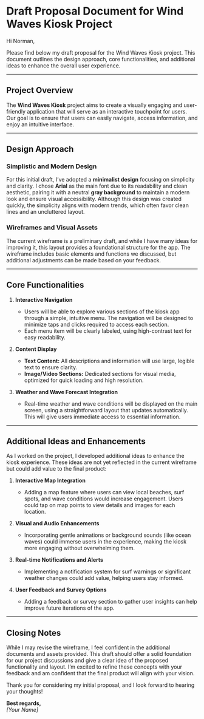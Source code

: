 # Draft Proposal Document for Wind Waves Kiosk Project

Hi Norman,

Please find below my draft proposal for the Wind Waves Kiosk project. This document outlines the design approach, core functionalities, and additional ideas to enhance the overall user experience.

---

## Project Overview

The **Wind Waves Kiosk** project aims to create a visually engaging and user-friendly application that will serve as an interactive touchpoint for users. Our goal is to ensure that users can easily navigate, access information, and enjoy an intuitive interface.

---

## Design Approach

### Simplistic and Modern Design

For this initial draft, I’ve adopted a **minimalist design** focusing on simplicity and clarity. I chose **Arial** as the main font due to its readability and clean aesthetic, pairing it with a neutral **gray background** to maintain a modern look and ensure visual accessibility. Although this design was created quickly, the simplicity aligns with modern trends, which often favor clean lines and an uncluttered layout.

### Wireframes and Visual Assets

The current wireframe is a preliminary draft, and while I have many ideas for improving it, this layout provides a foundational structure for the app. The wireframe includes basic elements and functions we discussed, but additional adjustments can be made based on your feedback.

---

## Core Functionalities

1. **Interactive Navigation**
   - Users will be able to explore various sections of the kiosk app through a simple, intuitive menu. The navigation will be designed to minimize taps and clicks required to access each section.
   - Each menu item will be clearly labeled, using high-contrast text for easy readability.

2. **Content Display**
   - **Text Content:** All descriptions and information will use large, legible text to ensure clarity.
   - **Image/Video Sections:** Dedicated sections for visual media, optimized for quick loading and high resolution.

3. **Weather and Wave Forecast Integration**
   - Real-time weather and wave conditions will be displayed on the main screen, using a straightforward layout that updates automatically. This will give users immediate access to essential information.

---

## Additional Ideas and Enhancements

As I worked on the project, I developed additional ideas to enhance the kiosk experience. These ideas are not yet reflected in the current wireframe but could add value to the final product:

1. **Interactive Map Integration**
   - Adding a map feature where users can view local beaches, surf spots, and wave conditions would increase engagement. Users could tap on map points to view details and images for each location.

2. **Visual and Audio Enhancements**
   - Incorporating gentle animations or background sounds (like ocean waves) could immerse users in the experience, making the kiosk more engaging without overwhelming them.

3. **Real-time Notifications and Alerts**
   - Implementing a notification system for surf warnings or significant weather changes could add value, helping users stay informed.

4. **User Feedback and Survey Options**
   - Adding a feedback or survey section to gather user insights can help improve future iterations of the app.

---

## Closing Notes

While I may revise the wireframe, I feel confident in the additional documents and assets provided. This draft should offer a solid foundation for our project discussions and give a clear idea of the proposed functionality and layout. I’m excited to refine these concepts with your feedback and am confident that the final product will align with your vision.

Thank you for considering my initial proposal, and I look forward to hearing your thoughts!

**Best regards,**  
*[Your Name]*
